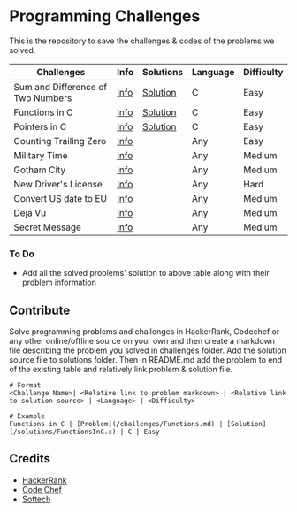 # Programming Challenges
This is the repository to save the challenges & codes of the problems we solved.

Challenges | Info | Solutions | Language | Difficulty
-----------|---------|-----------|----------|----------
Sum and Difference of Two Numbers | [Info](/challenges/SumandDifferenceofTwoNumbers.md) | [Solution](https://raw.githubusercontent.com/chankruze/challenges/master/solutions/SumDiff.c) | C | Easy
Functions in C | [Info](/challenges/Functions.md) | [Solution](https://raw.githubusercontent.com/chankruze/challenges/master/solutions/FunctionsInC.c) | C | Easy
Pointers in C | [Info](/challenges/PointersInC.md) | [Solution](https://raw.githubusercontent.com/chankruze/challenges/master/solutions/PointersInC.c) | C | Easy
Counting Trailing Zero | [Info](/challenges/CountingZero.md) | | Any | Easy
Military Time | [Info](/sololearn/MilitaryTime/MilitaryTime.md) | | Any | Medium
Gotham City | [Info](/sololearn/GothamCity/GothamCity.md) | | Any | Medium
New Driver's License | [Info](/sololearn/NewDriverLicense/DL.md) | | Any | Hard
Convert US date to EU | [Info](/sololearn/US2EUDate/US2EUDate.md) | | Any | Medium
Deja Vu | [Info](/sololearn/DejaVu/DejaVu.md) | | Any | Medium
Secret Message | [Info](/sololearn/SecretMessage/SecretMessage.md) | | Any | Medium

### To Do
- Add all the solved problems' solution to above table along with their problem information

## Contribute
Solve programming problems and challenges in HackerRank, Codechef or any other online/offline source on your own and then create a markdown file describing the problem you solved in challenges folder. Add the solution source file to solutions folder. Then in README.md add the problem to end of the existing table and relatively link problem & solution file.

```
# Format
<Challenge Name>| <Relative link to problem markdown> | <Relative link to solution source> | <Language> | <Difficulty>

# Example
Functions in C | [Problem](/challenges/Functions.md) | [Solution](/solutions/FunctionsInC.c) | C | Easy
```

## Credits
- [HackerRank](https://hackerrank.com/)
- [Code Chef](https://www.codechef.com/)
- [Softech](https://is.gd/pheglj)